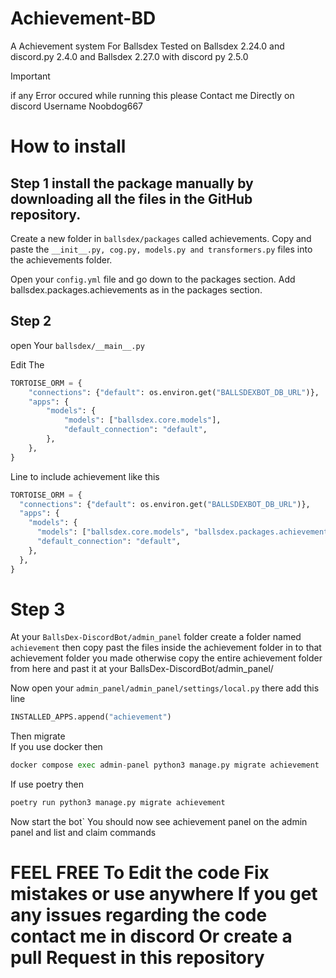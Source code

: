 # Achievement-BD
A Achievement system For Ballsdex
Tested on Ballsdex 2.24.0 and discord.py 2.4.0 and Ballsdex 2.27.0 with discord py 2.5.0

>[!IMPORTANT]
>if any Error occured while running this please Contact me Directly on discord Username Noobdog667 




# How to install 

## Step 1 install the package manually by downloading all the files in the GitHub repository.

Create a new folder in `ballsdex/packages` called achievements.
Copy and paste the `__init__.py, cog.py, models.py and transformers.py` files into the achievements folder.

Open your `config.yml` file and go down to the packages section.
Add ballsdex.packages.achievements as in the packages section. 

## Step 2
open Your `ballsdex/__main__.py` 

Edit The 
```py 
TORTOISE_ORM = {
    "connections": {"default": os.environ.get("BALLSDEXBOT_DB_URL")},
    "apps": {
        "models": {
            "models": ["ballsdex.core.models"],
            "default_connection": "default",
        },
    },
}
```
Line to include achievement like this 
  ```py
  TORTOISE_ORM = {
    "connections": {"default": os.environ.get("BALLSDEXBOT_DB_URL")},
    "apps": {
      "models": {
        "models": ["ballsdex.core.models", "ballsdex.packages.achievements.models"],
        "default_connection": "default",
      },
    },
  }
  ```

# Step 3 

At your `BallsDex-DiscordBot/admin_panel` folder create a folder named `achievement` 
then copy past the files inside the achievement folder in to that achievement folder you made otherwise copy the entire achievement folder from here and past it at your BallsDex-DiscordBot/admin_panel/ 

Now open your 
`admin_panel/admin_panel/settings/local.py` there 
add this line 

```py
INSTALLED_APPS.append("achievement")
```
Then migrate  
If you use docker then 
```py
docker compose exec admin-panel python3 manage.py migrate achievement
```

If use poetry then 
```py
poetry run python3 manage.py migrate achievement
```
Now start the bot` You should now see achievement panel on the admin panel and list and claim commands 

# FEEL FREE To Edit the code Fix mistakes or use anywhere If you get any issues regarding the code contact me in discord Or create a pull Request in this repository
